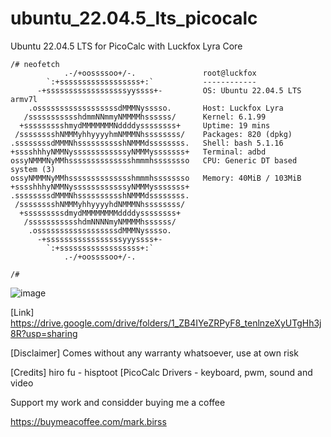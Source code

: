 # ubuntu_22.04.5_lts_picocalc
Ubuntu 22.04.5 LTS for PicoCalc with Luckfox Lyra Core


```
/# neofetch 
            .-/+oossssoo+/-.               root@luckfox 
        `:+ssssssssssssssssss+:`           ------------ 
      -+ssssssssssssssssssyyssss+-         OS: Ubuntu 22.04.5 LTS armv7l 
    .ossssssssssssssssssdMMMNysssso.       Host: Luckfox Lyra 
   /ssssssssssshdmmNNmmyNMMMMhssssss/      Kernel: 6.1.99 
  +ssssssssshmydMMMMMMMNddddyssssssss+     Uptime: 19 mins 
 /sssssssshNMMMyhhyyyyhmNMMMNhssssssss/    Packages: 820 (dpkg) 
.ssssssssdMMMNhsssssssssshNMMMdssssssss.   Shell: bash 5.1.16 
+sssshhhyNMMNyssssssssssssyNMMMysssssss+   Terminal: adbd 
ossyNMMMNyMMhsssssssssssssshmmmhssssssso   CPU: Generic DT based system (3) 
ossyNMMMNyMMhsssssssssssssshmmmhssssssso   Memory: 40MiB / 103MiB 
+sssshhhyNMMNyssssssssssssyNMMMysssssss+
.ssssssssdMMMNhsssssssssshNMMMdssssssss.                           
 /sssssssshNMMMyhhyyyyhdNMMMNhssssssss/                            
  +sssssssssdmydMMMMMMMMddddyssssssss+
   /ssssssssssshdmNNNNmyNMMMMhssssss/
    .ossssssssssssssssssdMMMNysssso.
      -+sssssssssssssssssyyyssss+-
        `:+ssssssssssssssssss+:`
            .-/+oossssoo+/-.

/# 
```



![image](https://github.com/user-attachments/assets/b561f5e8-7eb1-4f00-ba3c-ced6eff87fc0)

[Link]
https://drive.google.com/drive/folders/1_ZB4IYeZRPyF8_tenlnzeXyUTgHh3j8R?usp=sharing

[Disclaimer]
Comes without any warranty whatsoever, use at own risk

[Credits]
hiro fu - hisptoot [PicoCalc Drivers - keyboard, pwm, sound and video

Support my work and considder buying me a coffee

https://buymeacoffee.com/mark.birss
